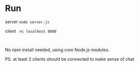 # Run

server
`node server.js`

client &nbsp;
`nc localhost 8000`

<br>

No npm install needed, using core Node.js modules.

PS. at least 2 clients should be connected to make sense of chat 
